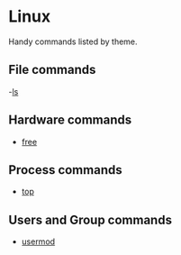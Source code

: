 # Linux
Handy commands listed by theme.

## File commands
-[ls](/Linux/File/ls.md)

## Hardware commands
- [free](/Linux/Hardware/free.md)

## Process commands
- [top](/Linux/Processes/top.md)

## Users and Group commands
- [usermod](/Linux/Users_And_Groups/usermod.md)
